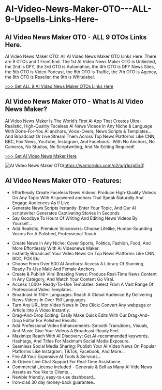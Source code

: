 # AI-Video-News-Maker-OTO---ALL-9-Upsells-Links-Here-
## AI Video News Maker OTO - ALL 9 OTOs Links Here.

AI Video News Maker OTO: All AI Video News Maker OTO Links Here. There are 9 OTOs and 1 Front End. The 1st AI Video News Maker OTO is Unlimited, the 2nd is DFY, the 3rd OTO is Automation, the 4th OTO is DFY News Sites, the 5th OTO is Video Podcast, the 6th OTO is Traffic, the 7th OTO is Agency, the 8th OTO is Reseller, the 9th is Whitelabel.

[>>> Get ALL 9 AI Video News Maker OTOs Links Here](https://topproductreview.net/ai-video-news-maker-oto-upsell/)

## AI Video News Maker OTO - What Is AI Video News Maker?

AI Video News Maker Is The World’s First Ai App That Creates Ultra-Realistic, High-Quality Faceless AI News Videos In Any Niche & Language With Done-For-You AI anchors, Voice-Overs, News Scripts & Templates... And Broadcast Or Live Stream Them Across Top News Platforms Like CNN, BBC, Fox News, YouTube, Instagram, And Facebook...With No Anchors, No Cameras, No Studios, No Scriptwriting, And No Editing Required!

[>>> Get AI Video News Maker Here](https://warriorplus.com/o2/a/g1pzpl5/0)

![AI Video News Maker OTO](https://github.com/user-attachments/assets/b856879b-f3d5-4d2d-8e3b-3e87e567404b)(https://warriorplus.com/o2/a/g1pzpl5/0)

## AI Video News Maker OTO - Features:

- Effortlessly Create Faceless News Videos: Produce High-Quality Videos On Any Topic With AI-powered anchors That Speak Naturally And Engage Audiences As If Live.
- Generate News Scripts Instantly: Enter Your Topic, And Our AI scriptwriter Generates Captivating Stories In Seconds
- Say Goodbye To Hours Of Writing And Editing News Videos By Yourself...
- Add Realistic, Premium Voiceovers: Choose Lifelike, Human-Sounding Voices For A Polished, Professional Touch.
+ Create News In Any Niche: Cover Sports, Politics, Fashion, Food, And More Effortlessly With Ai Videonews Maker.
+ Instantly Broadcast Your Video News On Top News Platforms Like CNN, BCC, FOX Etc
+ Choose From Over 500 AI Anchors: Access A Library Of Stunning, Ready-To-Use Male And Female Anchors.
+ Create & Publish Viral Breaking News: Produce Real-Time News Content In Any Category, And Watch Your Content Go Viral.
+ Access 1,000+ Ready-To-Use Templates: Select From A Vast Range Of Professional Video Templates.
+ Broadcast In 150+ Languages: Reach A Global Audience By Delivering News Videos In Over 150 Languages.
+ Turn Any URL Into Video News In One Click: Convert Any webpage or Article Into A Video Instantly.
+ Drag-And-Drop Editing: Easily Make Quick Edits With Our Drag-And-Drop Editor For Polished Results.
+ Add Professional Video Enhancements: Smooth Transitions, Visuals, And Music Give Your Videos A Broadcast-Ready Feel.
+ Maximize Reach With AI Discovery: Get AI-recommended keywords, Hashtags, And Titles For Maximum Social Media Exposure.
+ Seamless Social Media Sharing: Publish Your AI Video News On Popular Platforms Like Instagram, TikTok, Facebook, And More...
+ Fire All Your Expensive AI Tools & Services...
+ Ai-Driven Live Chat Support For Real-Time Assistance.
+ Commercial License included - Generate & Sell as Many AI Vide News Assets as You like to Clients...
+ Newbie friendly, easy-to-use dashboard...
+ Iron-clad 30 day money-back guarantee...

